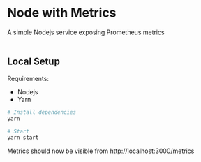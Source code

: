 # Node with Metrics

A simple Nodejs service exposing Prometheus metrics  
<br>
## Local Setup

Requirements:
- Nodejs
- Yarn

```bash
# Install dependencies
yarn

# Start
yarn start
```

Metrics should now be visible from http://localhost:3000/metrics
